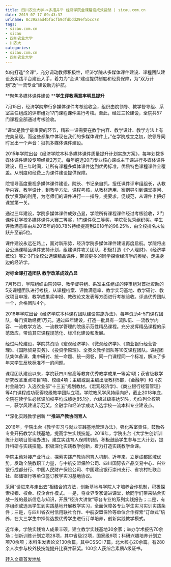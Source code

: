 ```yaml
---
title: 四川农业大学->多措并举 经济学院金课建设成效斐然 | sicau.com.cn
date: 2019-07-17 09:43:37
urlname: 8c39aaad4bfacfb9dfdbdd29ef5bcc78
tags: 
- sicau.com.cn
- sicau
- 四川农业大学
- 川农大
categories:
- sicau.com.cn
- 四川农业大学
---
```



如何打造“金课”，充分调动教师积极性，经济学院从多媒体课件建设、课程团队建设及实践平台建设入手，着力为“金课”建设提供制度和经费保障，为“双万计划”及“一流专业”建设助力护航。

**聚焦多媒体课件建设 ****学生评教满意率明显提升**

7月15日，经济学院举行多媒体课件考核验收会，组织由院领导、教学督导组、系室主任组成的评审组对17门课程课件进行考核。至此，经过三轮建设，全院共57门课程全部通过考核验收。

“课堂是教学最重要的环节，精彩一课需要在教学内容、教学设计、教学方法上有完美呈现。而这些都集中体现在我们的多媒体课件上。”在学院成立之初，院领导同时发出一个声音：狠抓多媒体课件建设。

2015年学院出台《经济学院本科多媒体课件质量提升计划实施方案》，每年划拨多媒体课件建设专项经费2万元，每年遴选20门专业核心课或主干课进行多媒体课件建设，用三年时间，让所有课程多媒体课件达到优秀标准，优质特色课程课件全覆盖。从制度和经费上为课件建设提供保障。

院领导高度重视多媒体课件建设。院长、书记亲自抓，担任课件评审组组长，从教学内容、教学设计，到教学方法、课程考核，从教材选用、案例导引到课堂提问、教学资源的利用，为老师们的课件进行一一指导，提要求，促规范，从课件上把好课堂第一关。

通过三年建设，学院多媒体课件成效凸显，学院所有课程课件经过考核验收，2门课件获学校多媒体课件大赛二等奖，1门课件获三等奖，学院获优秀组织奖。学生评教满意率由从2015年的88.78%持续提高到2018年的96.25%，由全校排名末位跃升至前5位。

课件建设永远在路上，面对新形势，经济学院多媒体课件建设再度启航。学院将出台公选课精品课件支持计划，组建课件攻关团队，积极打造《个人理财》、《经济学概论》等2-3门全校公选课精品课件，带领更多的同学探索经济学的奥秘，走进身边的经济学。

**对标金课打造团队 教学改革成效凸显**

7月15日，学院组织由院领导、教学督导组、系室主任组成的评审组对首批资助的5支课程团队进行考核，从课程档案、评教满意率、教学实习基地、教学研讨、教改项目申报、教学成果奖申报、教改论文发表等方面进行考核验收。评选优秀团队一个，合格团队4个。

2016年学院出台《经济学院本科课程团队建设实施办法》，每年资助4-5门课程团队，每门资助经费1万元，通过四年建设，打造一批具有一流队伍、一流教学内容、一流教学方法、一流教学管理的院级示范性精品课程。充分发挥精品课程的示范效应，带动其它课程规范化、标准化建设和发展。

经过两轮建设，学院共资助《宏观经济学》、《微观经济学》、《商业银行经营管理》、《国际贸易实务》、《投资学原理》、全英文教学团队等10支课程团队。课程团队集体备课、集中研讨、统一命题、统一阅卷，同一门课程同一个标准，解决了多年来学生反映标准不一的问题。

课程团队建设以来，学院获四川省高等教育优秀教学成果一等奖1项；获省级教学研究改革重点项目1项、校级4项；主编或副主编出版教材5部，《金融学》和《农村金融学》入选农业部“十三五”规划教材。《宏观经济学》、《商业银行经营管理》等4门课程成功获得校级教学团队立项。学院教风学风持续向好，截止2018年底，全院在读学生必修课加权平均成绩达85.1分，六级过级率达51%，均位列全校第一，获学风建设示范奖。金融学和经济学成功入选学校一流本科专业建设点。

**深化实践教学创新 ****推进产教协同育人**

2016年，学院出台《教学实习与就业实践基地管理办法》，强化系室责任，鼓励各专业开拓教学实践基地，提高学生实践技能。2018年，学院出台《大学生创新训练计划项目管理办法》，建立实践育人保障机制，积极鼓励学生参与三大计划，提升科研与实践技能。积极深化实践教学创新，着力打造实践教学金课。

学院主动对接产业行业，探索实践产教协同育人机制。近年来，立足成都区域优势，发动全院教职工力量，与中航安盟保险公司、四川国际农产品交易中心、兴业银行成都分行、中国人民财产保险公司、中国建设银行崇州支行、省农村社联合社、邮储银行等单位签订教学实习基地协议。

采用“请进来与走出去”相结合的方法，创新基地与学院人才培养合作机制，积极探索校银、校会、校企合作模式。一是，将业界专家请进课堂，给同学们带来贴合实战一线的最新信息与知识，开展“经济大讲堂”等各专业的系列实践报告；二是，有序组织或选派学生到实践基地开展教学实习，全面保障各专业学生实习实训实践条件；三是，与四川省农村信用联社合作、中航安盟保险等单位合作探索“订单式”培养，在大三学生中择优选拔优秀学生进行订单培养，创新实践教学模式。

近年来，学院实践育人成果丰硕。建立教学实践基地30余家；举办学术报告70余场；创新训练计划立项28项，其中省级22项，国家级9项；科研兴趣培养计划立项70余项；本科生发表论文130余篇，其中CSSCI 7篇，北大核心20余篇。有280余人次参与校外技技能提升比赛并获奖。100余人获综合素质A级证书。





[转入文章首发地址](https://news.sicau.edu.cn/info/1078/52602.htm)
